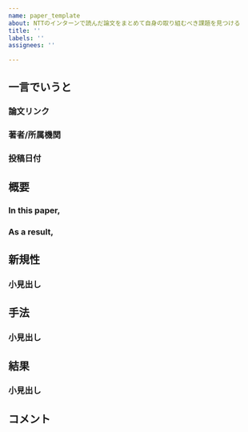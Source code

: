 ```yaml
---
name: paper_template
about: NTTのインターンで読んだ論文をまとめて自身の取り組むべき課題を見つける
title: ''
labels: ''
assignees: ''

---
```


## 一言でいうと

### 論文リンク

### 著者/所属機関

### 投稿日付

## 概要
### In this paper,
### As a result,

## 新規性
### 小見出し

## 手法
### 小見出し

## 結果
### 小見出し

## コメント
